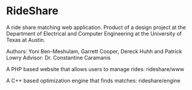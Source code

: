 # RideShare

A ride share matching web application. Product of a design project at the Department of Electrical and Computer Engineering at the University of Texas at Austin.

Authors: Yoni Ben-Meshulam, Garrett Cooper, Dereck Huhh and Patrick Lowry
Advisor: Dr. Constantine Caramanis

A PHP based website that allows users to manage rides:
    rideshare/www

A C++ based optimization engine that finds matches:
    rideshare/engine
